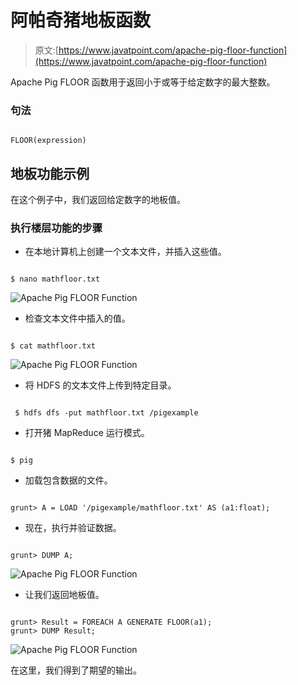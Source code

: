 # 阿帕奇猪地板函数

> 原文:[https://www.javatpoint.com/apache-pig-floor-function](https://www.javatpoint.com/apache-pig-floor-function)

Apache Pig FLOOR 函数用于返回小于或等于给定数字的最大整数。

### 句法

```

FLOOR(expression)

```

## 地板功能示例

在这个例子中，我们返回给定数字的地板值。

### 执行楼层功能的步骤

*   在本地计算机上创建一个文本文件，并插入这些值。

```

$ nano mathfloor.txt

```

![Apache Pig FLOOR Function](../Images/17d13eae007add65cd3b1a8fa1ccce6f.png)

*   检查文本文件中插入的值。

```

$ cat mathfloor.txt

```

![Apache Pig FLOOR Function](../Images/791e70a27a17c7272e309332629d2600.png)

*   将 HDFS 的文本文件上传到特定目录。

```

 $ hdfs dfs -put mathfloor.txt /pigexample

```

*   打开猪 MapReduce 运行模式。

```

$ pig

```

*   加载包含数据的文件。

```

grunt> A = LOAD '/pigexample/mathfloor.txt' AS (a1:float);

```

*   现在，执行并验证数据。

```

grunt> DUMP A;

```

![Apache Pig FLOOR Function](../Images/fbbd2520f8a924c9e0c8f33698b32a25.png)

*   让我们返回地板值。

```

grunt> Result = FOREACH A GENERATE FLOOR(a1);
grunt> DUMP Result;

```

![Apache Pig FLOOR Function](../Images/7b419ba8923515639bc631dda88b28d6.png)

在这里，我们得到了期望的输出。